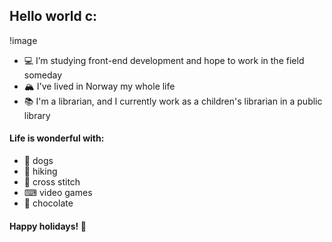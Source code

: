 ## Hello world c:

!image[](https://www.taranj.no/wp-content/uploads/2023/12/twitchtopimagee1106.jpg)

- 💻 I’m studying front-end development and hope to work in the field someday
- 🏔 I've lived in Norway my whole life
- 📚 I'm a librarian, and I currently work as a children's librarian in a public library


#### Life is wonderful with:
- 🐶 dogs
- 🥾 hiking
- 🧵 cross stitch
- ⌨ video games
- 🍫 chocolate

#### Happy holidays! 🎄
